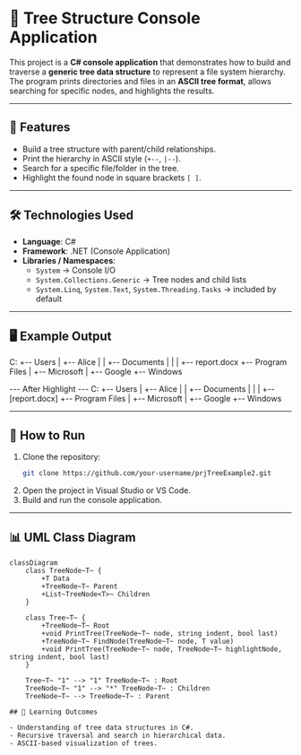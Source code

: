 # 📂 Tree Structure Console Application

This project is a **C# console application** that demonstrates how to build and traverse a **generic tree data structure** to represent a file system hierarchy. The program prints directories and files in an **ASCII tree format**, allows searching for specific nodes, and highlights the results.

---

## 📌 Features
- Build a tree structure with parent/child relationships.  
- Print the hierarchy in ASCII style (`+--`, `|--`).  
- Search for a specific file/folder in the tree.  
- Highlight the found node in square brackets `[ ]`.

---

## 🛠️ Technologies Used
- **Language**: C#  
- **Framework**: .NET (Console Application)  
- **Libraries / Namespaces**:
  - `System` → Console I/O  
  - `System.Collections.Generic` → Tree nodes and child lists  
  - `System.Linq`, `System.Text`, `System.Threading.Tasks` → included by default  

---

## 🖥️ Example Output

C:
+-- Users
| +-- Alice
| | +-- Documents
| | | +-- report.docx
+-- Program Files
| +-- Microsoft
| +-- Google
+-- Windows

--- After Highlight ---
C:
+-- Users
| +-- Alice
| | +-- Documents
| | | +-- [report.docx]
+-- Program Files
| +-- Microsoft
| +-- Google
+-- Windows


---

## 🚀 How to Run
1. Clone the repository:
   ```bash
   git clone https://github.com/your-username/prjTreeExample2.git
2. Open the project in Visual Studio or VS Code.
3. Build and run the console application.


---

## 📊 UML Class Diagram

```mermaid
classDiagram
    class TreeNode~T~ {
        +T Data
        +TreeNode~T~ Parent
        +List~TreeNode<T>~ Children
    }

    class Tree~T~ {
        +TreeNode~T~ Root
        +void PrintTree(TreeNode~T~ node, string indent, bool last)
        +TreeNode~T~ FindNode(TreeNode~T~ node, T value)
        +void PrintTree(TreeNode~T~ node, TreeNode~T~ highlightNode, string indent, bool last)
    }

    Tree~T~ "1" --> "1" TreeNode~T~ : Root
    TreeNode~T~ "1" --> "*" TreeNode~T~ : Children
    TreeNode~T~ --> TreeNode~T~ : Parent

## 📖 Learning Outcomes

- Understanding of tree data structures in C#.
- Recursive traversal and search in hierarchical data.
- ASCII-based visualization of trees.
